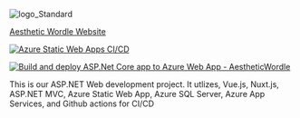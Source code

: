 ![logo_Standard](https://github.com/JohanneJayde/AestheticWordle/assets/114778753/36137f1a-4eb5-40ef-baac-68a63ac60a55)

[Aesthetic Wordle Website](https://aestheticwordle.com/)

[![Azure Static Web Apps CI/CD](https://github.com/JohanneJayde/Aesthetic-Wordle/actions/workflows/azure-static-web-apps-aesthetic-wordle.yml/badge.svg)](https://github.com/JohanneJayde/Aesthetic-Wordle/actions/workflows/azure-static-web-apps-aesthetic-wordle.yml)

[![Build and deploy ASP.Net Core app to Azure Web App - AestheticWordle](https://github.com/JohanneJayde/Aesthetic-Wordle/actions/workflows/azure-web-app_aestheticwordle.yml/badge.svg)](https://github.com/JohanneJayde/Aesthetic-Wordle/actions/workflows/azure-web-app_aestheticwordle.yml)

This is our ASP.NET Web development project. It utlizes, Vue.js, Nuxt.js, ASP.NET MVC, Azure Static Web App, Azure SQL Server, Azure App Services, and Github actions for CI/CD
